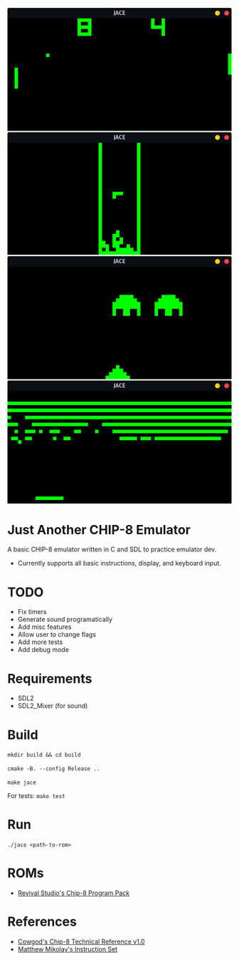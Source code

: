 ![JACE Pong](/screenshots/jace_pong.png?raw=true)
![JACE Tetris](/screenshots/jace_tetris.png?raw=true)
![JACE Invaders](/screenshots/jace_invaders.png?raw=true)
![JACE Breakout](/screenshots/jace_breakout.png?raw=true)

Just Another CHIP-8 Emulator
============================
A basic CHIP-8 emulator written in C and SDL to practice emulator dev.

* Currently supports all basic instructions, display, and keyboard input.

TODO
=====
* Fix timers
* Generate sound programatically
* Add misc features
* Allow user to change flags
* Add more tests
* Add debug mode

Requirements
============
* SDL2
* SDL2_Mixer (for sound)

Build
=====
`mkdir build && cd build`

`cmake -B. --config Release ..`

`make jace`

For tests: `make test`

Run
===
`./jace <path-to-rom>`

ROMs
====
* [Revival Studio's Chip-8 Program Pack](https://github.com/kripod/chip8-roms)

References
==========
* [Cowgod's Chip-8 Technical Reference v1.0](http://devernay.free.fr/hacks/chip8/C8TECH10.HTM)
* [Matthew Mikolay's Instruction Set](https://github.com/mattmikolay/chip-8/wiki/CHIP%E2%80%908-Instruction-Set)